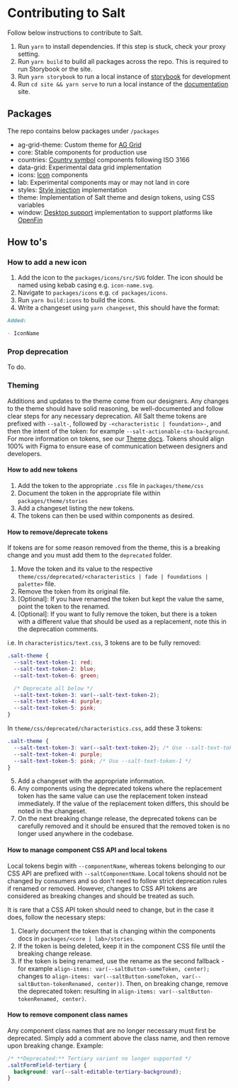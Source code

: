 # Contributing to Salt

Follow below instructions to contribute to Salt.

1. Run `yarn` to install dependencies. If this step is stuck, check your proxy setting.
1. Run `yarn build` to build all packages across the repo. This is required to run Storybook or the site.
1. Run `yarn storybook` to run a local instance of [storybook](https://storybook.js.org/docs/get-started/install#start-storybook) for development
1. Run `cd site && yarn serve` to run a local instance of the [documentation](https://www.saltdesignsystem.com/) site.

## Packages

The repo contains below packages under `/packages`

- ag-grid-theme: Custom theme for [AG Grid](https://ag-grid.com/)
- core: Stable components for production use
- countries: [Country symbol](https://www.saltdesignsystem.com/salt/components/country-symbol/) components following ISO 3166
- data-grid: Experimental data grid implementation
- icons: [Icon](https://www.saltdesignsystem.com/salt/components/icon/) components
- lab: Experimental components may or may not land in core
- styles: [Style injection](https://storybook.saltdesignsystem.com/?path=/docs/documentation-style-injection--docs) implementation
- theme: Implementation of Salt theme and design tokens, using CSS variables
- window: [Desktop support](https://storybook.saltdesignsystem.com/?path=/docs/documentation-desktop-support--docs) implementation to support platforms like [OpenFin](https://www.openfin.co/)

## How to's

### How to add a new icon

1. Add the icon to the `packages/icons/src/SVG` folder. The icon should be named using kebab casing e.g. `icon-name.svg`.
2. Navigate to `packages/icons` e.g. `cd packages/icons`.
3. Run `yarn build:icons` to build the icons.
4. Write a changeset using `yarn changeset`, this should have the format:

```md
Added:

- IconName
```

### Prop deprecation

To do.

### Theming

Additions and updates to the theme come from our designers. Any changes to the theme should have solid reasoning, be well-documented and follow clear steps for any necessary deprecation. All Salt theme tokens are prefixed with `--salt-`, followed by `-<characteristic | foundation>-`, and then the intent of the token: for example `--salt-actionable-cta-background`. For more information on tokens, see our [Theme docs](https://storybook.saltdesignsystem.com/?path=/docs/theme-about-the-salt-theme--docs). Tokens should align 100% with Figma to ensure ease of communication between designers and developers.

#### How to add new tokens

1. Add the token to the appropriate `.css` file in `packages/theme/css`
2. Document the token in the appropriate file within `packages/theme/stories`
3. Add a changeset listing the new tokens.
4. The tokens can then be used within components as desired.

#### How to remove/deprecate tokens

If tokens are for some reason removed from the theme, this is a breaking change and you must add them to the `deprecated` folder.

1. Move the token and its value to the respective `theme/css/deprecated/<characteristics | fade | foundations | palette>` file.
2. Remove the token from its original file.
3. [Optional]: If you have renamed the token but kept the value the same, point the token to the renamed.
4. [Optional]: If you want to fully remove the token, but there is a token with a different value that should be used as a replacement, note this in the deprecation comments.

i.e. In `characteristics/text.css`, 3 tokens are to be fully removed:

```css
.salt-theme {
  --salt-text-token-1: red;
  --salt-text-token-2: blue;
  --salt-text-token-6: green;

  /* Deprecate all below */
  --salt-text-token-3: var(--salt-text-token-2);
  --salt-text-token-4: purple;
  --salt-text-token-5: pink;
}
```

In `theme/css/deprecated/characteristics.css`, add these 3 tokens:

```css
.salt-theme {
  --salt-text-token-3: var(--salt-text-token-2); /* Use --salt-text-token-1 */
  --salt-text-token-4: purple;
  --salt-text-token-5: pink; /* Use --salt-text-token-1 */
}
```

5. Add a changeset with the appropriate information.
6. Any components using the deprecated tokens where the replacement token has the same value can use the replacement token instead immediately. If the value of the replacement token differs, this should be noted in the changeset.
7. On the next breaking change release, the deprecated tokens can be carefully removed and it should be ensured that the removed token is no longer used anywhere in the codebase.

#### How to manage component CSS API and local tokens

Local tokens begin with `--componentName`, whereas tokens belonging to our CSS API are prefixed with `--saltComponentName`. Local tokens should not be changed by consumers and so don't need to follow strict deprecation rules if renamed or removed. However, changes to CSS API tokens are considered as breaking changes and should be treated as such.

It is rare that a CSS API token should need to change, but in the case it does, follow the necessary steps:

1. Clearly document the token that is changing within the components docs in `packages/<core | lab>/stories`.
2. If the token is being deleted, keep it in the component CSS file until the breaking change release.
3. If the token is being renamed, use the rename as the second fallback - for example `align-items: var(--saltButton-someToken, center);` changes to `align-items: var(--saltButton-someToken, var(--saltButton-tokenRenamed, center))`. Then, on breaking change, remove the deprecated token: resulting in `align-items: var(--saltButton-tokenRenamed, center)`.

#### How to remove component class names

Any component class names that are no longer necessary must first be deprecated. Simply add a comment above the class name, and then remove upon breaking change. Example:

```css
/* **Deprecated:** Tertiary variant no longer supported */
.saltFormField-tertiary {
  background: var(--salt-editable-tertiary-background);
}
```
